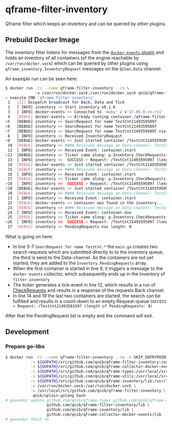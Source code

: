 # qframe-filter-inventory
Qframe filter which keeps an inventory and can be queried by other plugins.

## Prebuild Docker Image

The inventory filter listens for messages from the [`docker-events` plugin](https://github.com/qnib/qframe-collector-docker-events) and holds an inventory of all containers (of the engine reachable by `/var/run/docker.sock`)
which can be queried by other plugins using `qframe_inventory.InventoryRequest` messages on the `QChan.Data` channel.

An example run can be seen here:

```bash
$ docker run -ti --name qframe-filter-inventory --rm \                                                                                                                                                                                      git:(master↑1|)
             -v /var/run/docker.sock:/var/run/docker.sock qnib/qframe-filter-inventory
> execute CMD 'qframe-filter-inventory'
 1	 [II] Dispatch broadcast for Back, Data and Tick
 2	 [ INFO] inventory >> Start inventory v0.1.0
 3	 [ INFO] docker-events >> Connected to 'moby' / v'17.05.0-ce-rc1'
 4	 [DEBUG] docker-events >> Already running container /qframe-filter-inventory: SetItem(01bfa4a2b369ad2dbdc2fa9f8e21906b8ad5af59e045e7787a0d18b9e6e37a52)
>5	 [DEBUG] inventory >> SearcRequest for name TestCnt11493595097
>6	 [DEBUG] inventory >> SearcRequest for name TestCnt21493595097
>7	 [DEBUG] inventory >> SearcRequest for name TestCnt31493595097 via QChan.Data.Send()
 8	 [ INFO] inventory >> Received InventoryRequest
>9	 [DEBUG] docker-events >> Just started container /TestCnt11493595097: SetItem(37e46a55892aab71869e7fa15fdcd03cba5230859c86c9275c99443fbcfa160b)
 10	 [DEBUG] inventory >> #### Received message on Data-channel: TestCnt11493595097: container.start
 11	 [ INFO] inventory >> Received Event: container.start
>12	 [DEBUG] inventory >> Ticker came along: p.Inventory.CheckRequests()
 13	 [ INFO] inventory >>  SUCCESS > Request: /TestCnt11493595097 (length of PendingRequests: 2)
 14	 [DEBUG] docker-events >> Just started container /TestCnt21493595097: SetItem(e9f357c856397744ee471d8ee7918e52a17013374766526c36a64062f5162e78)
 15	 [DEBUG] inventory >> #### Received message on Data-channel: TestCnt21493595097: container.start
 16	 [ INFO] inventory >> Received Event: container.start
 17	 [DEBUG] inventory >> Ticker came along: p.Inventory.CheckRequests()
>18	 [ INFO] inventory >>  SUCCESS > Request: /TestCnt21493595097 (length of PendingRequests: 1)
>19	 [DEBUG] docker-events >> Just started container /TestCnt31493595097: SetItem(710ad677c338a767223efe0dc65be860261f9fed483e716f2623bf40ec986e7e)
 20	 [DEBUG] inventory >> #### Received message on Data-channel: TestCnt31493595097: container.start
 21	 [ INFO] inventory >> Received Event: container.start
 22	 [DEBUG] docker-events >> Container was found in the inventory...
 23	 [DEBUG] inventory >> #### Received message on Data-channel: TestCnt11493595097: container.die
 24	 [ INFO] inventory >> Received Event: container.die
 25	 [DEBUG] inventory >> Ticker came along: p.Inventory.CheckRequests()
>26	 [ INFO] inventory >>  SUCCESS > Request: /TestCnt31493595097 (length of PendingRequests: 0)
 27	 [DEBUG] inventory >> PendingRequests has length: 0
```

What is going on here:

- In line 5-7 `SearcRequest for name TestCnt.*` the `main.go` creates two search requests which are submitted directly to to the inventory queue, the third is send to the Data-channel.
  As the containers are not yet started, they are added to the `Inventory.PendingRequests` array.
- When the first container is started in line 9, it triggers a message to the `docker-events` collector, which subsequently ends up in the Inventory of `filter-inventory`
- The ticker generates a tick-event in line 12, which results in a run of [CheckRequests](https://github.com/qnib/qframe-inventory/blob/master/lib/inventory.go#L81) and results in a response of the requests Back channel.
- In line 14 and 19 the last two containers are started, the search can be fulfilled and results in a count-down to an empty Request-queue `SUCCESS > Request: /TestCnt21493583397 (length of PendingRequests: 0)`

After that the PendingRequest list is empty and the command will exit.

## Development

### Prepare go-libs
```bash
$ docker run -ti --name qframe-filter-inventory --rm -e SKIP_ENTRYPOINTS=1 \
           -v ${GOPATH}/src/github.com/qnib/qframe-filter-inventory:/usr/local/src/github.com/qnib/qframe-filter-inventory \
           -v ${GOPATH}/src/github.com/qnib/qframe-collector-docker-events/lib:/usr/local/src/github.com/qnib/qframe-collector-docker-events/lib \
           -v ${GOPATH}/src/github.com/qnib/qframe-types:/usr/local/src/github.com/qnib/qframe-types \
           -v ${GOPATH}/src/github.com/qnib/qframe-utils:/usr/local/src/github.com/qnib/qframe-utils \
           -v ${GOPATH}/src/github.com/qnib/qframe-inventory/lib:/usr/local/src/github.com/qnib/qframe-inventory/lib \
           -v /var/run/docker.sock:/var/run/docker.sock \
           -w /usr/local/src/github.com/qnib/qframe-filter-inventory \
            qnib/uplain-golang bash
# govendor update github.com/qnib/qframe-types github.com/qnib/qframe-utils \
                  github.com/qnib/qframe-filter-inventory/lib \
                  github.com/qnib/qframe-inventory/lib \
                  github.com/qnib/qframe-collector-docker-events/lib
# govendor fetch +m 
```


